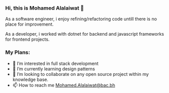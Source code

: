 
### Hi, this is Mohamed Alalaiwat 👋

As a software engineer, i enjoy refining/refactoring code untill there is no place for improvement.

As a developer, i worked with dotnet for backend and javascript frameworks for frontend projects.

### My Plans:

- 👀 I’m interested in full stack development
- 🌱 I’m currently learning design patterns
- 💞️ I’m looking to collaborate on any open source project within my knowledge base.
- 📫 How to reach me Mohamed.Alalaiwat@bac.bh

<!---
alalaiwat-m/alalaiwat-m is a ✨ special ✨ repository because its `README.md` (this file) appears on your GitHub profile.
You can click the Preview link to take a look at your changes.
--->
